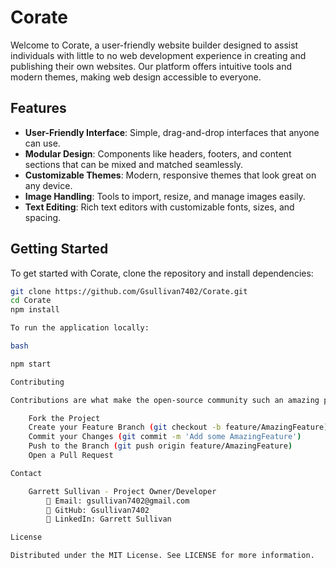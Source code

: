 # Corate

Welcome to Corate, a user-friendly website builder designed to assist individuals with little to no web development experience in creating and publishing their own websites. Our platform offers intuitive tools and modern themes, making web design accessible to everyone.

## Features

- **User-Friendly Interface**: Simple, drag-and-drop interfaces that anyone can use.
- **Modular Design**: Components like headers, footers, and content sections that can be mixed and matched seamlessly.
- **Customizable Themes**: Modern, responsive themes that look great on any device.
- **Image Handling**: Tools to import, resize, and manage images easily.
- **Text Editing**: Rich text editors with customizable fonts, sizes, and spacing.

## Getting Started

To get started with Corate, clone the repository and install dependencies:

```bash
git clone https://github.com/Gsullivan7402/Corate.git
cd Corate
npm install

To run the application locally:

bash

npm start

Contributing

Contributions are what make the open-source community such an amazing place to learn, inspire, and create. Any contributions you make are greatly appreciated.

    Fork the Project
    Create your Feature Branch (git checkout -b feature/AmazingFeature)
    Commit your Changes (git commit -m 'Add some AmazingFeature')
    Push to the Branch (git push origin feature/AmazingFeature)
    Open a Pull Request

Contact

    Garrett Sullivan - Project Owner/Developer
        📧 Email: gsullivan7402@gmail.com
        🔗 GitHub: Gsullivan7402
        🔗 LinkedIn: Garrett Sullivan

License

Distributed under the MIT License. See LICENSE for more information.